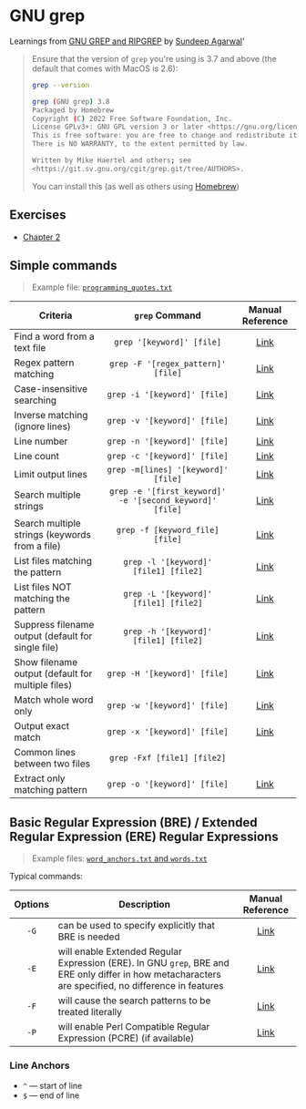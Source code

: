 # GNU grep

Learnings from [GNU GREP and RIPGREP](https://learnbyexample.gumroad.com/l/gnugrep_ripgrep?layout=profile) by [Sundeep Agarwal](https://learnbyexample.gumroad.com/)'

> Ensure that the version of `grep` you're using is 3.7 and above (the default that comes with MacOS is 2.6):
>
> ```bash
> grep --version
> 
> grep (GNU grep) 3.8
> Packaged by Homebrew
> Copyright (C) 2022 Free Software Foundation, Inc.
> License GPLv3+: GNU GPL version 3 or later <https://gnu.org/licenses/gpl.html>.
> This is free software: you are free to change and redistribute it.
> There is NO WARRANTY, to the extent permitted by law.
> 
> Written by Mike Haertel and others; see
> <https://git.sv.gnu.org/cgit/grep.git/tree/AUTHORS>.
> ```
>
> You can install this (as well as others using [Homebrew](gnu-essentials-mac.md))
## Exercises

- [Chapter 2](exercises/chapter_2/README.md)

## Simple commands

> Example file: [`programming_quotes.txt`](https://github.com/learnbyexample/learn_gnugrep_ripgrep/blob/master/example_files/freq_options/programming_quotes.txt)

| Criteria                                           |                      `grep` Command                      |                             Manual Reference                            |
|----------------------------------------------------|:--------------------------------------------------------:|:-----------------------------------------------------------------------:|
| Find a word from a text file                       | `grep '[keyword]' [file]`                                | [Link](https://www.gnu.org/software/grep/manual/grep.html)              |
| Regex pattern matching                             | `grep -F '[regex_pattern]' [file]`                       | [Link](https://www.gnu.org/software/grep/manual/grep.html#index-_002dF) |
| Case-insensitive searching                         | `grep -i '[keyword]' [file]`                             | [Link](https://www.gnu.org/software/grep/manual/grep.html#index-_002di) |
| Inverse matching (ignore lines)                    | `grep -v '[keyword]' [file]`                             | [Link](https://www.gnu.org/software/grep/manual/grep.html#index-_002dv) |
| Line number                                        | `grep -n '[keyword]' [file]`                             | [Link](https://www.gnu.org/software/grep/manual/grep.html#index-_002dn) |
| Line count                                         | `grep -c '[keyword]' [file]`                             | [Link](https://www.gnu.org/software/grep/manual/grep.html#index-_002dc) |
| Limit output lines                                 | `grep -m[lines] '[keyword]' [file]`                      | [Link](https://www.gnu.org/software/grep/manual/grep.html#index-_002dm) |
| Search multiple strings                            | `grep -e '[first_keyword]' -e '[second_keyword]' [file]` | [Link](https://www.gnu.org/software/grep/manual/grep.html#index-_002de) |
| Search multiple strings (keywords from a file)     | `grep -f [keyword_file] [file]`                          | [Link](https://www.gnu.org/software/grep/manual/grep.html#index-_002df) |
| List files matching the pattern                    | `grep -l '[keyword]' [file1] [file2]`                    | [Link](https://www.gnu.org/software/grep/manual/grep.html#index-_002dl) |
| List files NOT matching the pattern                | `grep -L '[keyword]' [file1] [file2]`                    | [Link](https://www.gnu.org/software/grep/manual/grep.html#index-_002dL) |
| Suppress filename output (default for single file) | `grep -h '[keyword]' [file1] [file2]`                    | [Link](https://www.gnu.org/software/grep/manual/grep.html#index-_002dh) |
| Show filename output (default for multiple files)  | `grep -H '[keyword]' [file]`                             | [Link](https://www.gnu.org/software/grep/manual/grep.html#index-_002dH) |
| Match whole word only                              | `grep -w '[keyword]' [file]`                             | [Link](https://www.gnu.org/software/grep/manual/grep.html#index-_002dw) |
| Output exact match                                 | `grep -x '[keyword]' [file]`                             | [Link](https://www.gnu.org/software/grep/manual/grep.html#index-_002dx) |
| Common lines between two files                     | `grep -Fxf [file1] [file2]`                              |                                                                         |
| Extract only matching pattern                      | `grep -o '[keyword]' [file]`                             | [Link](https://www.gnu.org/software/grep/manual/grep.html#index-_002do) |

## Basic Regular Expression (BRE) / Extended Regular Expression (ERE) Regular Expressions

> Example files: [`word_anchors.txt` and `words.txt`](https://github.com/learnbyexample/learn_gnugrep_ripgrep/tree/master/example_files/bre_ere)

Typical commands:

| Options | Description                                                                                                                                          |                             Manual Reference                            |
|:-------:|------------------------------------------------------------------------------------------------------------------------------------------------------|:-----------------------------------------------------------------------:|
|   `-G`  | can be used to specify explicitly that BRE is needed                                                                                                 | [Link](https://www.gnu.org/software/grep/manual/grep.html#index-_002dG) |
|   `-E`  | will enable Extended Regular Expression (ERE). In GNU `grep`, BRE and ERE only differ in how metacharacters are specified, no difference in features | [Link](https://www.gnu.org/software/grep/manual/grep.html#index-_002dE) |
|   `-F`  | will cause the search patterns to be treated literally                                                                                               | [Link](https://www.gnu.org/software/grep/manual/grep.html#index-_002dF) |
|   `-P`  | will enable Perl Compatible Regular Expression (PCRE) (if available)                                                                                 | [Link](https://www.gnu.org/software/grep/manual/grep.html#index-_002dP) |

### Line Anchors

- `^` — start of line
- `$` — end of line
